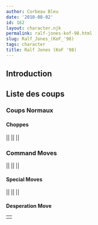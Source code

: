 ```yaml
---
author: Corbeau Bleu
date: '2010-08-02'
id: 162
layout: character.njk
permalink: ralf-jones-kof-98.html
slug: Ralf_Jones_(KoF_'98)
tags: character
title: Ralf Jones (KoF '98)
---
```


## Introduction

## Liste des coups

### Coups Normaux

#### Choppes

||
||
||

### Command Moves

||
||
||

#### Special Moves

||
||
||

#### Desperation Move

|     |
|-----|
|     |